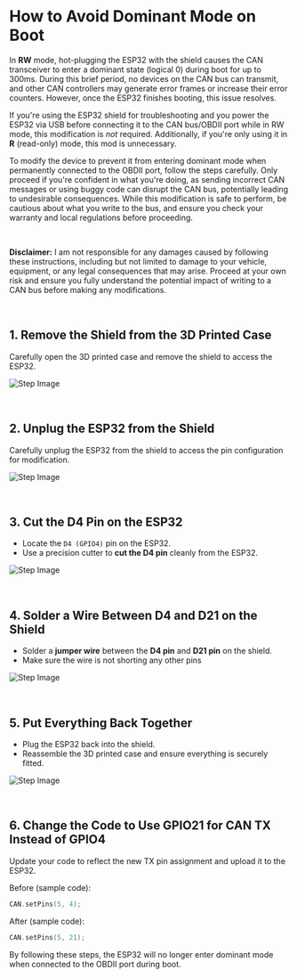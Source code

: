 # How to Avoid Dominant Mode on Boot

In **RW** mode, hot-plugging the ESP32 with the shield causes the CAN transceiver to enter a dominant state (logical 0) during boot for up to 300ms. During this brief period, no devices on the CAN bus can transmit, and other CAN controllers may generate error frames or increase their error counters. However, once the ESP32 finishes booting, this issue resolves.

If you're using the ESP32 shield for troubleshooting and you power the ESP32 via USB before connecting it to the CAN bus/OBDII port while in RW mode, this modification is *not* required. Additionally, if you're only using it in **R** (read-only) mode, this mod is unnecessary.

To modify the device to prevent it from entering dominant mode when permanently connected to the OBDII port, follow the steps carefully. Only proceed if you're confident in what you're doing, as sending incorrect CAN messages or using buggy code can disrupt the CAN bus, potentially leading to undesirable consequences. While this modification is safe to perform, be cautious about what you write to the bus, and ensure you check your warranty and local regulations before proceeding.

<br>

**Disclaimer:** I am not responsible for any damages caused by following these instructions, including but not limited to damage to your vehicle, equipment, or any legal consequences that may arise. Proceed at your own risk and ensure you fully understand the potential impact of writing to a CAN bus before making any modifications.



<br>

## 1. Remove the Shield from the 3D Printed Case
Carefully open the 3D printed case and remove the shield to access the ESP32.

![Step Image](img/d4_mod/1.png)


<br>

## 2. Unplug the ESP32 from the Shield
Carefully unplug the ESP32 from the shield to access the pin configuration for modification.

![Step Image](img/d4_mod/2.png)

<br>

## 3. Cut the D4 Pin on the ESP32
- Locate the `D4 (GPIO4)` pin on the ESP32.
- Use a precision cutter to **cut the D4 pin** cleanly from the ESP32.

![Step Image](img/d4_mod/3.png)

<br>

## 4. Solder a Wire Between D4 and D21 on the Shield
- Solder a **jumper wire** between the **D4 pin** and **D21 pin** on the shield.
- Make sure the wire is not shorting any other pins

![Step Image](img/d4_mod/4.png)

<br>

## 5. Put Everything Back Together
- Plug the ESP32 back into the shield.
- Reassemble the 3D printed case and ensure everything is securely fitted.

![Step Image](img/d4_mod/5.png)

<br>

## 6. Change the Code to Use GPIO21 for CAN TX Instead of GPIO4
Update your code to reflect the new TX pin assignment and upload it to the ESP32.

Before (sample code): 
```cpp
CAN.setPins(5, 4); 
```

After (sample code): 
```cpp
CAN.setPins(5, 21); 
```


By following these steps, the ESP32 will no longer enter dominant mode when connected to the OBDII port during boot. 